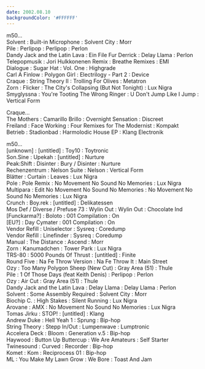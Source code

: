 ```yaml
---
date: 2002.08.10
backgroundColor: '#FFFFFF'
---
```


m50...  
Solvent : Built-in Microphone : Solvent City : Morr  
Pile : Perlipop : Perlipop : Perlon  
Dandy Jack and the Latin Lava : Ein File Fur Derrick : Delay Llama : Perlon  
Telepopmusik : Jori Hulkkonenen Remix : Breathe Remixes : EMI  
Dialogue : Sugar Hat : Vol. One : Highgrade  
Carl A Finlow : Polygon Girl : Electrilogy - Part 2 : Device  
Craque : String Theory II : Trolling For Olives : Metatron  
Zorn : Flicker : The City's Collapsing (But Not Tonight) : Lux Nigra  
Smyglyssna : You're Tooting The Wrong Ringer : U Don't Jump Like I Jump : Vertical Form

Craque...  
The Mothers : Camarillo Brillo : Overnight Sensation : Discreet  
Freiland : Face Working : Four Remixes for The Modernist : Kompakt  
Betrieb : Stadionbad : Harmolodic House EP : Klang Electronik

m50...  
\[unknown\] : \[untitled\] : Toy10 : Toytronic  
Son.Sine : Upekah : \[untitled\] : Nurture  
Peak:Shift : Disinter : Bury / Disinter : Nurture  
Rechenzentrum : Nelson Suite : Nelson : Vertical Form  
Blätter : Curtain : Leaves : Lux Nigra  
Pole : Pole Remix : No Movement No Sound No Memories : Lux Nigra  
Multipara : Edit No Movement No Sound No Memories : No Movement No Sound No Memories : Lux Nigra  
Crunch : Boy.rek : \[untitled\] : Delikatessen  
Mos Def / Diverse / Prefuse 73 : Wylin Out : Wylin Out : Chocolate Ind  
\[Funckarma?\] : Boloto : 001 Compilation : On  
\[EU?\] : Day Cymater : 001 Compilation : On  
Vendor Refill : Uniselector : Sysreq : Coredump  
Vendor Refill : Linefinder : Sysreq : Coredump  
Manual : The Distance : Ascend : Morr  
Zorn : Kanumadchen : Tower Park : Lux Nigra  
TRS-80 : 5000 Pounds Of Thrust : \[untitled\] : Finite  
Round Five : Na Fe Throw Version : Na Fe Throw It : Main Street  
Ozy : Too Many Polygon Sheep (New Cut) : Gray Area (51) : Thule  
Pile : 1 Of Those Days (feat Keith Denis) : Perlipop : Perlon  
Ozy : Air Cut : Gray Area (51) : Thule  
Dandy Jack and the Latin Lava : Delay Llama : Delay Llama : Perlon  
Solvent : Some Assembly Required : Solvent City : Morr  
Biochip C. : High Stakes : Silent Running : Lux Nigra  
Arovane : AMX : No Movement No Sound No Memories : Lux Nigra  
Tomas Jirku : STOP! : \[untitled\] : Klang  
Andrew Duke : Hell Yeah 1 : Sprung : Bip-hop  
String Theory : Stepp In/Out : Lumpenwave : Lumptronic  
Accelera Deck : Bloom : Generation v.5 : Bip-hop  
Haywood : Button Up Buttercup : We Are Amateurs : Self Starter  
Twinesound : Curved : Recorder : Bip-hop  
Komet : Kom : Reciprocess 01 : Bip-hop  
ML : You Make My Lawn Grow : We Bore : Toast And Jam